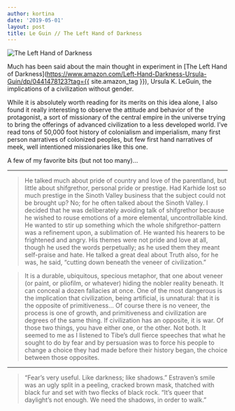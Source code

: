 ```yaml
---
author: kortina
date: '2019-05-01'
layout: post
title: Le Guin // The Left Hand of Darkness
---
```


![The Left Hand of Darkness](https://cdn-images-1.medium.com/max/600/0*oOEpjgfmOtzomObV.jpg)

Much has been said about the main thought in experiment in [The Left Hand of Darkness](https://www.amazon.com/Left-Hand-Darkness-Ursula-Guin/dp/0441478123?tag={{ site.amazon_tag }}), Ursula K. LeGuin, the implications of a civilization without gender.

While it is absolutely worth reading for its merits on this idea alone, I also found it really interesting to observe the attitude and behavior of the protagonist, a sort of missionary of the central empire in the universe trying to bring the offerings of advanced civilization to a less developed world. I’ve read tons of 50,000 foot history of colonialism and imperialism, many first person narratives of colonized peoples, but few first hand narratives of meek, well intentioned missionaries like this one.

A few of my favorite bits (but not too many)…

---

> He talked much about pride of country and love of the parentland, but little about shifgrethor, personal pride or prestige. Had Karhide lost so much prestige in the Sinoth Valley business that the subject could not be brought up? No; for he often talked about the Sinoth Valley. I decided that he was deliberately avoiding talk of shifgrethor because he wished to rouse emotions of a more elemental, uncontrollable kind. He wanted to stir up something which the whole shifgrethor-pattern was a refinement upon, a sublimation of. He wanted his hearers to be frightened and angry. His themes were not pride and love at all, though he used the words perpetually; as he used them they meant self-praise and hate. He talked a great deal about Truth also, for he was, he said, “cutting down beneath the veneer of civilization.”

> It is a durable, ubiquitous, specious metaphor, that one about veneer (or paint, or pliofilm, or whatever) hiding the nobler reality beneath. It can conceal a dozen fallacies at once. One of the most dangerous is the implication that civilization, being artificial, is unnatural: that it is the opposite of primitiveness… Of course there is no veneer, the process is one of growth, and primitiveness and civilization are degrees of the same thing. If civilization has an opposite, it is war. Of those two things, you have either one, or the other. Not both. It seemed to me as I listened to Tibe’s dull fierce speeches that what he sought to do by fear and by persuasion was to force his people to change a choice they had made before their history began, the choice between those opposites.

---

> “Fear’s very useful. Like darkness; like shadows.” Estraven’s smile was an ugly split in a peeling, cracked brown mask, thatched with black fur and set with two flecks of black rock. “It’s queer that daylight’s not enough. We need the shadows, in order to walk.”